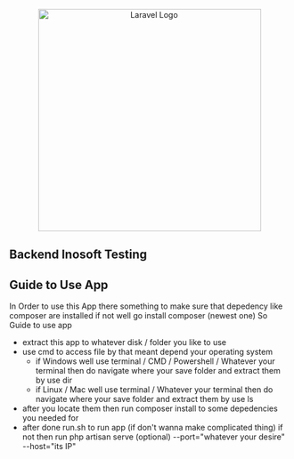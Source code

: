 <p align="center"><a href="https://laravel.com" target="_blank"><img src="https://raw.githubusercontent.com/laravel/art/master/logo-lockup/5%20SVG/2%20CMYK/1%20Full%20Color/laravel-logolockup-cmyk-red.svg" width="400" alt="Laravel Logo"></a></p>


## Backend Inosoft Testing

## Guide to Use App
In Order to use this App there something to make sure that depedency like composer are installed if not well go install composer (newest one)
So Guide to use app
- extract this app to whatever disk / folder you like to use
- use cmd to access file by that meant depend your operating system 
    - if Windows well use terminal / CMD / Powershell / Whatever your terminal then do navigate where your save folder and extract them by use dir <this-project>
    - if Linux / Mac well use terminal / Whatever your terminal then do navigate where your save folder and extract them by use ls <this-project>
- after you locate them then run composer install to some depedencies you needed for
- after done run.sh to run app (if don't wanna make complicated thing) if not then run php artisan serve (optional) --port="whatever your desire" --host="its IP" 
